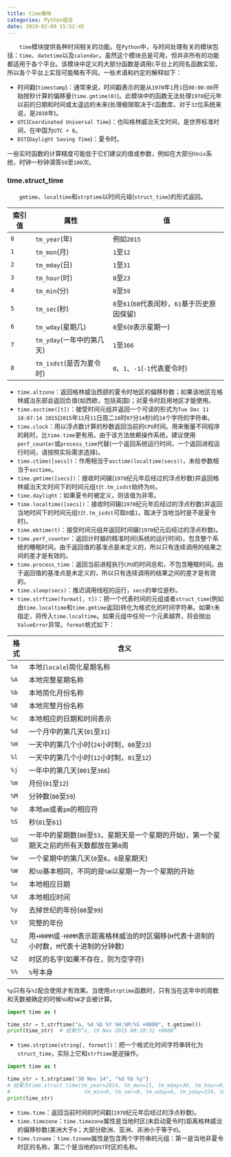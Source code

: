 ```yaml
---
title: time模块
categories: Python语法
date: 2019-02-09 15:52:45
---
```

&emsp;&emsp;`time`模块提供各种时间相关的功能。在`Python`中，与时间处理有关的模块包括：`time`、`datetime`以及`calendar`。虽然这个模块总是可用，但并非所有的功能都适用于各个平台。该模块中定义的大部分函数是调用`C`平台上的同名函数实现，所以各个平台上实现可能略有不同。一些术语和约定的解释如下：<!--more-->

- 时间戳(`timestamp`)：通常来说，时间戳表示的是从`1970`年`1`月`1`日`00:00:00`开始按秒计算的偏移量(`time.gmtime(0)`)。此模块中的函数无法处理`1970`纪元年以前的日期和时间或太遥远的未来(处理极限取决于`C`函数库，对于`32`位系统来说，是`2038`年)。
- `UTC`(`Coordinated Universal Time`)：也叫格林威治天文时间，是世界标准时间，在中国为`UTC + 8`。
- `DST`(`Daylight Saving Time`)：夏令时。

一些实时函数的计算精度可能低于它们建议的值或参数，例如在大部分`Unix`系统，时钟一秒钟滴答`50`至`100`次。

### time.struct_time

&emsp;&emsp;`gmtime`、`localtime`和`strptime`以时间元祖(`struct_time`)的形式返回。

索引值 | 属性                     | 值
------|--------------------------|------------
`0`   | `tm_year`(年)            | 例如`2015`
`1`   | `tm_mon`(月)             | `1`至`12`
`2`   | `tm_mday`(日)            | `1`至`31`
`3`   | `tm_hour`(时)            | `0`至`23`
`4`   | `tm_min`(分)             | `0`至`59`
`5`   | `tm_sec`(秒)             | `0`至`61`(`60`代表闰秒，`61`基于历史原因保留)
`6`   | `tm_wday`(星期几)        | `0`至`6`(`0`表示星期一)
`7`   | `tm_yday`(一年中的第几天) | `1`至`366`
`8`   | `tm_isdst`(是否为夏令时)  | `0`、`1`、`-1`(`-1`代表夏令时)

- `time.altzone`：返回格林威治西部的夏令时地区的偏移秒数；如果该地区在格林威治东部会返回负值(如西欧，包括英国)；对夏令时启用地区才能使用。
- `time.asctime([t])`：接受时间元组并返回一个可读的形式为`Tue Dec 11 18:07:14 2015`(`2015`年`12`月`11`日周二`18`时`07`分`14`秒)的`24`个字符的字符串。
- `time.clock`：用以浮点数计算的秒数返回当前的`CPU`时间。用来衡量不同程序的耗时，比`time.time`更有用。由于该方法依赖操作系统，建议使用`perf_counter`或`process_time`代替(一个返回系统运行时间，一个返回进程运行时间，请按照实际需求选择)。
- `time.ctime([secs])`：作用相当于`asctime(localtime(secs))`，未给参数相当于`asctime`。
- `time.gmtime([secs])`：接收时间辍(`1970`纪元年后经过的浮点秒数)并返回格林威治天文时间下的时间元组`t`(`t.tm_isdst`始终为`0`)。
- `time.daylight`：如果夏令时被定义，则该值为非零。
- `time.localtime([secs])`：接收时间辍(`1970`纪元年后经过的浮点秒数)并返回当地时间下的时间元组`t`(`t.tm_isdst`可取`0`或`1`，取决于当地当时是不是夏令时)。
- `time.mktime(t)`：接受时间元组并返回时间辍(`1970`纪元后经过的浮点秒数)。
- `time.perf_counter`：返回计时器的精准时间(系统的运行时间)，包含整个系统的睡眠时间。由于返回值的基准点是未定义的，所以只有连续调用的结果之间的差才是有效的。
- `time.process_time`：返回当前进程执行`CPU`的时间总和，不包含睡眠时间。由于返回值的基准点是未定义的，所以只有连续调用的结果之间的差才是有效的。
- `time.sleep(secs)`：推迟调用线程的运行，`secs`的单位是秒。
- `time.strftime(format[, t])`：把一个代表时间的元组或者`struct_time`(例如由`time.localtime`和`time.gmtime`返回)转化为格式化的时间字符串。如果`t`未指定，将传入`time.localtime`。如果元组中任何一个元素越界，将会抛出`ValueError`异常。`format`格式如下：

格式 | 含义
-----|----
`%a` | 本地(`locale`)简化星期名称
`%A` | 本地完整星期名称
`%b` | 本地简化月份名称
`%B` | 本地完整月份名称
`%c` | 本地相应的日期和时间表示
`%d` | 一个月中的第几天(`01`至`31`)
`%H` | 一天中的第几个小时(`24`小时制，`00`至`23`)
`%l` | 一天中的第几个小时(`12`小时制，`01`至`12`)
`%j` | 一年中的第几天(`001`至`366`)
`%m` | 月份(`01`至`12`)
`%M` | 分钟数(`00`至`59`)
`%p` | 本地`am`或者`pm`的相应符
`%S` | 秒(`01`至`61`)
`%U` | 一年中的星期数(`00`至`53`，星期天是一个星期的开始)，第一个星期天之前的所有天数都放在第`0`周
`%w` | 一个星期中的第几天(`0`至`6`，`0`是星期天)
`%W` | 和`%U`基本相同，不同的是`%W`以星期一为一个星期的开始
`%x` | 本地相应日期
`%X` | 本地相应时间
`%y` | 去掉世纪的年份(`00`至`99`)
`%Y` | 完整的年份
`%z` | 用`+HHMM`或`-HHMM`表示距离格林威治的时区偏移(`H`代表十进制的小时数，`M`代表十进制的分钟数)
`%Z` | 时区的名字(如果不存在，则为空字符)
`%%` | `%`号本身

`%p`只有与`%I`配合使用才有效果。当使用`strptime`函数时，只有当在这年中的周数和天数被确定的时候`%U`和`%W`才会被计算。

``` python
import time as t

time_str = t.strftime("a, %d %b %Y %H:%M:%S +0000", t.gmtime())
print(time_str)  # 结果为“a, 19 Nov 2015 00:10:32 +0000”
```

- `time.strptime(string[, format])`：把一个格式化时间字符串转化为`struct_time`，实际上它和`strftime`是逆操作。

``` python
import time as t

time_str = t.strptime("30 Nov 14", "%d %b %y")
# 结果为time.struct_time(tm_year=2014, tm_mon=11, tm_mday=30, tm_hour=0, \
#                        tm_min=0, tm_sec=0, tm_wday=6, tm_yday=334, tm_isdst=-1)
print(time_str)
```

- `time.time`：返回当前时间的时间戳(`1970`纪元年后经过的浮点秒数)。
- `time.timezone`：`time.timezone`属性是当地时区(未启动夏令时)距离格林威治的偏移秒数(美洲大于`0`；大部分欧洲、亚洲、非洲小于等于`0`)。
- `time.tzname`：`time.tzname`属性是包含两个字符串的元组：第一是当地非夏令时区的名称，第二个是当地的`DST`时区的名称。